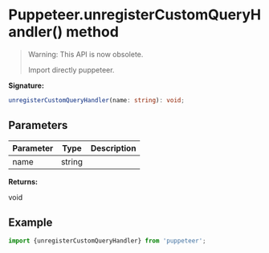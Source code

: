 # Puppeteer.unregisterCustomQueryHandler() method

> Warning: This API is now obsolete.
>
> Import directly puppeteer.

**Signature:**

```typescript
unregisterCustomQueryHandler(name: string): void;
```

## Parameters

| Parameter | Type   | Description |
| --------- | ------ | ----------- |
| name      | string |             |

**Returns:**

void

## Example

```ts
import {unregisterCustomQueryHandler} from 'puppeteer';
```
